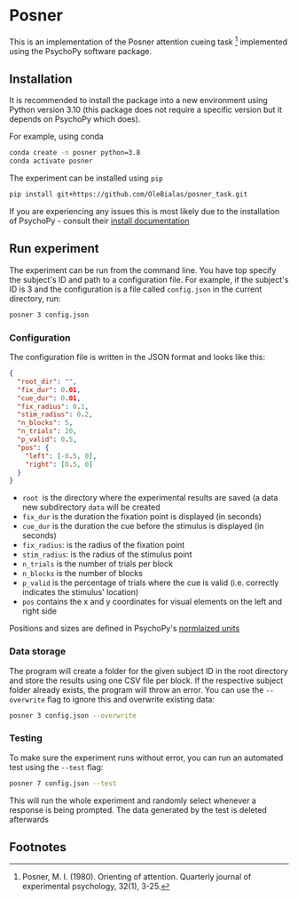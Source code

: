 # Posner

This is an implementation of the Posner attention cueing task [^1] implemented using the PsychoPy software package.

## Installation
It is recommended to install the package into a new environment using Python version 3.10 (this package does not require a specific version but it depends on PsychoPy which does).

For example, using conda
```sh
conda create -n posner python=3.8
conda activate posner
```

The experiment can be installed using `pip`
```sh
pip install git+https://github.com/OleBialas/posner_task.git
```

If you are experiencing any issues this is most likely due to the installation of PsychoPy - consult their [install documentation](https://www.psychopy.org/download.html)

## Run experiment

The experiment can be run from the command line.
You have top specify the subject's ID and path to a configuration file.
For example, if the subject's ID is 3 and the configuration is a file called `config.json` in the current directory, run:

```sh
posner 3 config.json
```

### Configuration
The configuration file is written in the JSON format and looks like this:
```json
{
  "root_dir": "",
  "fix_dur": 0.01,
  "cue_dur": 0.01,
  "fix_radius": 0.1,
  "stim_radius": 0.2,
  "n_blocks": 5,
  "n_trials": 20,
  "p_valid": 0.5,
  "pos": {
    "left": [-0.5, 0],
    "right": [0.5, 0]
  }
}

```
- `root `is the directory where the experimental results are saved (a data new subdirectory `data` will be created
- `fix_dur` is the duration the fixation point is displayed (in seconds)
- `cue_dur` is the duration the cue before the stimulus is displayed (in seconds)
- `fix_radius`: is the radius of the fixation point
- `stim_radius`: is the radius of the stimulus point
- `n_trials` is the number of trials per block
- `n_blocks` is the number of blocks
- `p_valid` is the percentage of trials where the cue is valid (i.e. correctly indicates the stimulus' location)
- `pos` contains the x and y coordinates for visual elements on the left and right side

Positions and sizes are defined in PsychoPy's [normlaized units](https://www.psychopy.org/general/units.html#normalised-units)

### Data storage
The program will create a folder for the given subject ID in the root directory and store the results using one CSV file per block.
If the respective subject folder already exists, the program will throw an error.
You can use the `--overwrite` flag to ignore this and overwrite existing data:

```sh
posner 3 config.json --overwrite
```

### Testing
To make sure the experiment runs without error, you can run an automated test using the `--test` flag:

```sh
posner 7 config.json --test
```
This will run the whole experiment and randomly select whenever a response is being prompted.
The data generated by the test is deleted afterwards




## Footnotes
[^1]:Posner, M. I. (1980). Orienting of attention. Quarterly journal of experimental psychology, 32(1), 3-25.
